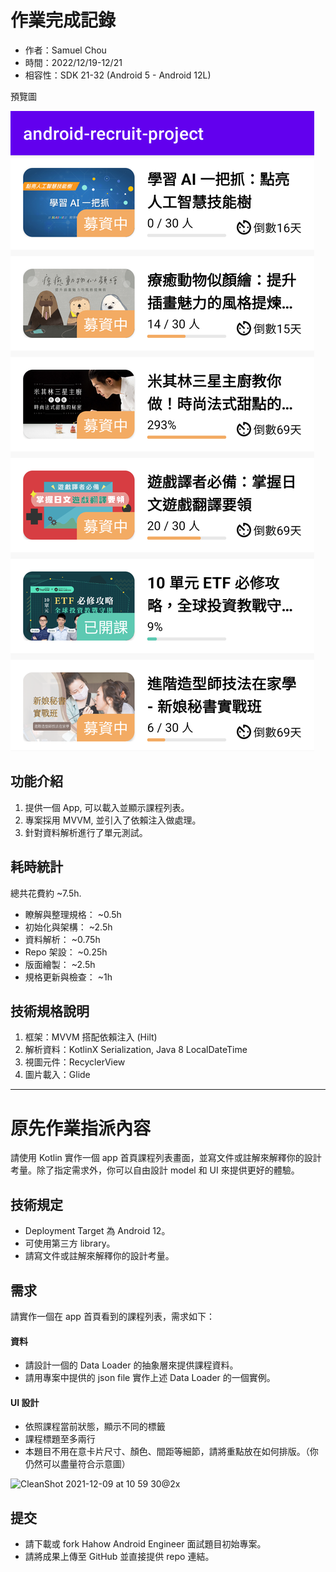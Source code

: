# 作業完成記錄

- 作者：Samuel Chou
- 時間：2022/12/19-12/21
- 相容性：SDK 21-32 (Android 5 - Android 12L)

預覽圖

![](demo-1.png)

## 功能介紹

1. 提供一個 App, 可以載入並顯示課程列表。
2. 專案採用 MVVM, 並引入了依賴注入做處理。
3. 針對資料解析進行了單元測試。

## 耗時統計

總共花費約 ~7.5h.

- 瞭解與整理規格： ~0.5h
- 初始化與架構： ~2.5h
- 資料解析： ~0.75h
- Repo 架設： ~0.25h
- 版面繪製： ~2.5h
- 規格更新與檢查： ~1h

## 技術規格說明

1. 框架：MVVM 搭配依賴注入 (Hilt)
2. 解析資料：KotlinX Serialization, Java 8 LocalDateTime
3. 視圖元件：RecyclerView
4. 圖片載入：Glide

---

# 原先作業指派內容

請使用 Kotlin 實作一個 app 首頁課程列表畫面，並寫文件或註解來解釋你的設計考量。除了指定需求外，你可以自由設計 model 和 UI 來提供更好的體驗。

## 技術規定
- Deployment Target 為 Android 12。
- 可使用第三方 library。
- 請寫文件或註解來解釋你的設計考量。

## 需求
請實作一個在 app 首頁看到的課程列表，需求如下：

#### 資料
- 請設計一個的 Data Loader 的抽象層來提供課程資料。
- 請用專案中提供的 json file 實作上述 Data Loader 的一個實例。

#### UI 設計
- 依照課程當前狀態，顯示不同的標籤
- 課程標題至多兩行
- 本題目不用在意卡片尺寸、顏色、間距等細節，請將重點放在如何排版。（你仍然可以盡量符合示意圖）
<img width="300" alt="CleanShot 2021-12-09 at 10 59 30@2x" src="https://user-images.githubusercontent.com/76472179/145350022-b4624fe0-2612-4fdb-950c-da6898ca4166.png">

## 提交

- 請下載或 fork Hahow Android Engineer 面試題目初始專案。
- 請將成果上傳至 GitHub 並直接提供 repo 連結。
